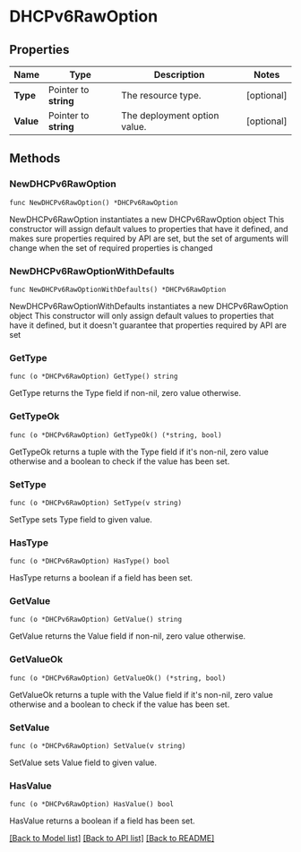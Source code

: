 # DHCPv6RawOption

## Properties

Name | Type | Description | Notes
------------ | ------------- | ------------- | -------------
**Type** | Pointer to **string** | The resource type. | [optional] 
**Value** | Pointer to **string** | The deployment option value. | [optional] 

## Methods

### NewDHCPv6RawOption

`func NewDHCPv6RawOption() *DHCPv6RawOption`

NewDHCPv6RawOption instantiates a new DHCPv6RawOption object
This constructor will assign default values to properties that have it defined,
and makes sure properties required by API are set, but the set of arguments
will change when the set of required properties is changed

### NewDHCPv6RawOptionWithDefaults

`func NewDHCPv6RawOptionWithDefaults() *DHCPv6RawOption`

NewDHCPv6RawOptionWithDefaults instantiates a new DHCPv6RawOption object
This constructor will only assign default values to properties that have it defined,
but it doesn't guarantee that properties required by API are set

### GetType

`func (o *DHCPv6RawOption) GetType() string`

GetType returns the Type field if non-nil, zero value otherwise.

### GetTypeOk

`func (o *DHCPv6RawOption) GetTypeOk() (*string, bool)`

GetTypeOk returns a tuple with the Type field if it's non-nil, zero value otherwise
and a boolean to check if the value has been set.

### SetType

`func (o *DHCPv6RawOption) SetType(v string)`

SetType sets Type field to given value.

### HasType

`func (o *DHCPv6RawOption) HasType() bool`

HasType returns a boolean if a field has been set.

### GetValue

`func (o *DHCPv6RawOption) GetValue() string`

GetValue returns the Value field if non-nil, zero value otherwise.

### GetValueOk

`func (o *DHCPv6RawOption) GetValueOk() (*string, bool)`

GetValueOk returns a tuple with the Value field if it's non-nil, zero value otherwise
and a boolean to check if the value has been set.

### SetValue

`func (o *DHCPv6RawOption) SetValue(v string)`

SetValue sets Value field to given value.

### HasValue

`func (o *DHCPv6RawOption) HasValue() bool`

HasValue returns a boolean if a field has been set.


[[Back to Model list]](../README.md#documentation-for-models) [[Back to API list]](../README.md#documentation-for-api-endpoints) [[Back to README]](../README.md)


